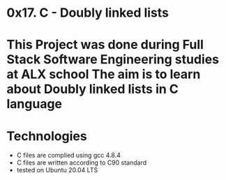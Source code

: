 # 0x17. C - Doubly linked lists
# This Project was done during Full Stack Software Engineering studies at ALX school The aim is to learn about Doubly linked lists in C language
# Technologies
* C files are complied using gcc 4.8.4
* C files are written according to C90 standard
* tested on Ubuntu 20.04 LTS
